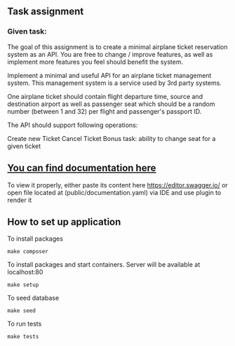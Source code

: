 ## Task assignment

### Given task:

The goal of this assignment is to create a minimal airplane ticket reservation system as an API. You are free to change / improve features,
as well as implement more features you feel should benefit the system.

Implement a minimal and useful API for an airplane ticket management system. This management system is a service used by 3rd party systems.

One airplane ticket should contain flight departure time, source and destination airport as well as passenger seat which should be a random
number (between 1 and 32) per flight and passenger's passport ID.

The API should support following operations:

Create new Ticket
Cancel Ticket
Bonus task: ability to change seat for a given ticket

## [You can find documentation here](public/documentation.yaml)

To view it properly, either paste its content here https://editor.swagger.io/ or open file located at (public/documentation.yaml) via IDE
and use plugin to render it

## How to set up application

To install packages

```
make composer
```

To install packages and start containers. Server will be available at localhost:80

```
make setup
```

To seed database

```
make seed
```

To run tests

```
make tests
```